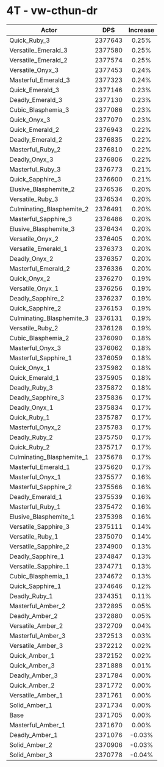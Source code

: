 # 4T - vw-cthun-dr
| Actor | DPS | Increase |
|---|:---:|:---:|
|Quick_Ruby_3|2377643|0.25%|
|Versatile_Emerald_3|2377580|0.25%|
|Versatile_Emerald_2|2377574|0.25%|
|Versatile_Onyx_3|2377453|0.24%|
|Masterful_Emerald_3|2377323|0.24%|
|Quick_Emerald_3|2377146|0.23%|
|Deadly_Emerald_3|2377130|0.23%|
|Cubic_Blasphemia_3|2377086|0.23%|
|Quick_Onyx_3|2377070|0.23%|
|Quick_Emerald_2|2376943|0.22%|
|Deadly_Emerald_2|2376835|0.22%|
|Masterful_Ruby_2|2376810|0.22%|
|Deadly_Onyx_3|2376806|0.22%|
|Masterful_Ruby_3|2376773|0.21%|
|Quick_Sapphire_3|2376600|0.21%|
|Elusive_Blasphemite_2|2376536|0.20%|
|Versatile_Ruby_3|2376534|0.20%|
|Culminating_Blasphemite_2|2376491|0.20%|
|Masterful_Sapphire_3|2376486|0.20%|
|Elusive_Blasphemite_3|2376434|0.20%|
|Versatile_Onyx_2|2376405|0.20%|
|Versatile_Emerald_1|2376373|0.20%|
|Deadly_Onyx_2|2376357|0.20%|
|Masterful_Emerald_2|2376336|0.20%|
|Quick_Onyx_2|2376270|0.19%|
|Versatile_Onyx_1|2376256|0.19%|
|Deadly_Sapphire_2|2376237|0.19%|
|Quick_Sapphire_2|2376153|0.19%|
|Culminating_Blasphemite_3|2376131|0.19%|
|Versatile_Ruby_2|2376128|0.19%|
|Cubic_Blasphemia_2|2376090|0.18%|
|Masterful_Onyx_3|2376062|0.18%|
|Masterful_Sapphire_1|2376059|0.18%|
|Quick_Onyx_1|2375982|0.18%|
|Quick_Emerald_1|2375905|0.18%|
|Deadly_Ruby_3|2375872|0.18%|
|Deadly_Sapphire_3|2375836|0.17%|
|Deadly_Onyx_1|2375834|0.17%|
|Quick_Ruby_1|2375787|0.17%|
|Masterful_Onyx_2|2375783|0.17%|
|Deadly_Ruby_2|2375750|0.17%|
|Quick_Ruby_2|2375717|0.17%|
|Culminating_Blasphemite_1|2375678|0.17%|
|Masterful_Emerald_1|2375620|0.17%|
|Masterful_Onyx_1|2375577|0.16%|
|Masterful_Sapphire_2|2375566|0.16%|
|Deadly_Emerald_1|2375539|0.16%|
|Masterful_Ruby_1|2375472|0.16%|
|Elusive_Blasphemite_1|2375398|0.16%|
|Versatile_Sapphire_3|2375111|0.14%|
|Versatile_Ruby_1|2375070|0.14%|
|Versatile_Sapphire_2|2374900|0.13%|
|Deadly_Sapphire_1|2374847|0.13%|
|Versatile_Sapphire_1|2374771|0.13%|
|Cubic_Blasphemia_1|2374672|0.13%|
|Quick_Sapphire_1|2374646|0.12%|
|Deadly_Ruby_1|2374351|0.11%|
|Masterful_Amber_2|2372895|0.05%|
|Deadly_Amber_2|2372880|0.05%|
|Versatile_Amber_2|2372709|0.04%|
|Masterful_Amber_3|2372513|0.03%|
|Versatile_Amber_3|2372212|0.02%|
|Quick_Amber_1|2372152|0.02%|
|Quick_Amber_3|2371888|0.01%|
|Deadly_Amber_3|2371784|0.00%|
|Quick_Amber_2|2371772|0.00%|
|Versatile_Amber_1|2371761|0.00%|
|Solid_Amber_1|2371734|0.00%|
|Base|2371705|0.00%|
|Masterful_Amber_1|2371670|0.00%|
|Deadly_Amber_1|2371076|-0.03%|
|Solid_Amber_2|2370906|-0.03%|
|Solid_Amber_3|2370778|-0.04%|

